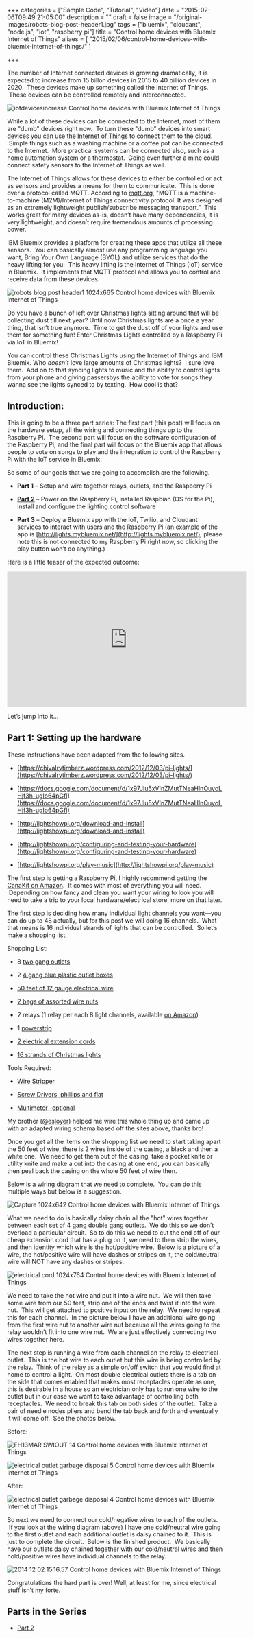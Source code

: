 +++
categories = ["Sample Code", "Tutorial", "Video"]
date = "2015-02-06T09:49:21-05:00"
description = ""
draft = false
image = "/original-images/robots-blog-post-header1.jpg"
tags = ["bluemix", "cloudant", "node.js", "iot", "raspberry pi"]
title = "Control home devices with Bluemix Internet of Things"
aliaes = [
    "2015/02/06/control-home-devices-with-bluemix-internet-of-things/"
]

+++

The number of Internet connected devices is growing dramatically, it is expected to increase from 15 billon devices in 2015 to 40 billion devices in 2020.  These devices make up something called the Internet of Things.  These devices can be controlled remotely and interconnected.

![iotdevicesincrease Control home devices with Bluemix Internet of Things](/images/2015/06/iotdevicesincrease-medium.png)

While a lot of these devices can be connected to the Internet, most of them are "dumb" devices right now.  To turn these "dumb" devices into smart devices you can use the [Internet of Things](http://internetofthings.ibmcloud.com) to connect them to the cloud.  Simple things such as a washing machine or a coffee pot can be connected to the Internet.  More practical systems can be connected also, such as a home automation system or a thermostat.  Going even further a mine could connect safety sensors to the Internet of Things as well.
<!-- more -->

The Internet of Things allows for these devices to either be controlled or act as sensors and provides a means for them to communicate.  This is done over a protocol called MQTT. According to [mqtt.org](http://mqtt.org/), "MQTT is a machine-to-machine (M2M)/Internet of Things connectivity protocol. It was designed as an extremely lightweight publish/subscribe messaging transport."  This works great for many devices as-is, doesn’t have many dependencies, it is very lightweight, and doesn’t require tremendous amounts of processing power.

IBM Bluemix provides a platform for creating these apps that utilize all these sensors.  You can basically almost use any programming language you want, Bring Your Own Language (BYOL) and utilize services that do the heavy lifting for you.  This heavy lifting is the Internet of Things (IoT) service in Bluemix.  It implements that MQTT protocol and allows you to control and receive data from these devices.

![robots blog post header1 1024x665 Control home devices with Bluemix Internet of Things](/images/2015/06/robots-blog-post-header1-medium.jpg)

Do you have a bunch of left over Christmas lights sitting around that will be collecting dust till next year? Until now Christmas lights are a once a year thing, that isn’t true anymore.  Time to get the dust off of your lights and use them for something fun! Enter Christmas Lights controlled by a Raspberry Pi via IoT in Bluemix!

You can control these Christmas Lights using the Internet of Things and IBM Bluemix. Who _doesn’t_ love large amounts of Christmas lights?  I sure love them.  Add on to that syncing lights to music and the ability to control lights from your phone and giving passersbys the ability to vote for songs they wanna see the lights synced to by texting.  How cool is that?


## Introduction:


This is going to be a three part series: The first part (this post) will focus on the hardware setup, all the wiring and connecting things up to the Raspberry Pi.  The second part will focus on the software configuration of the Raspberry Pi, and the final part will focus on the Bluemix app that allows people to vote on songs to play and the integration to control the Raspberry Pi with the IoT service in Bluemix.

So some of our goals that we are going to accomplish are the following.




  * **Part 1** – Setup and wire together relays, outlets, and the Raspberry Pi


  * [**Part 2**](/post/control-home-devices-with-bluemix-internet-of-things-part-2/) – Power on the Raspberry Pi, installed Raspbian (OS for the Pi), install and configure the lighting control software


  * **Part 3** – Deploy a Bluemix app with the IoT, Twilio, and Cloudant services to interact with users and the Raspberry Pi (an example of the app is [http://lights.mybluemix.net/](http://lights.mybluemix.net/); please note this is not connected to my Raspberry Pi right now, so clicking the play button won’t do anything.)


Here is a little teaser of the expected outcome:

<iframe width="560" height="315" src="https://www.youtube.com/embed/_nWcIvOSNJE" frameborder="0" allowfullscreen></iframe>

Let’s jump into it…


## Part 1: Setting up the hardware


These instructions have been adapted from the following sites.




  * [https://chivalrytimberz.wordpress.com/2012/12/03/pi-lights/](https://chivalrytimberz.wordpress.com/2012/12/03/pi-lights/)


  * [https://docs.google.com/document/d/1x97JIu5xVInZMutTNeaHlnQuyoLHjf3h-ugIo64pGfI](https://docs.google.com/document/d/1x97JIu5xVInZMutTNeaHlnQuyoLHjf3h-ugIo64pGfI)


  * [http://lightshowpi.org/download-and-install](http://lightshowpi.org/download-and-install)


  * [http://lightshowpi.org/configuring-and-testing-your-hardware](http://lightshowpi.org/configuring-and-testing-your-hardware)


  * [http://lightshowpi.org/play-music](http://lightshowpi.org/play-music)


The first step is getting a Raspberry Pi, I highly recommend getting the [CanaKit on Amazon](http://amzn.to/2C63713).  It comes with most of everything you will need.  Depending on how fancy and clean you want your wiring to look you will need to take a trip to your local hardware/electrical store, more on that later.

The first step is deciding how many individual light channels you want—you can do up to 48 actually, but for this post we will doing 16 channels.  What that means is 16 individual strands of lights that can be controlled.  So let’s make a shopping list.

Shopping List:

  * 8 [two gang outlets](http://amzn.to/2CamxBW)


  * 2 [4 gang blue plastic outlet boxes](http://amzn.to/2DLctzJ)


  * [50 feet of 12 gauge electrical wire](http://amzn.to/2zYuQyW)


  * [2 bags of assorted wire nuts](http://amzn.to/2CCI8UP)


  * 2 relays (1 relay per each 8 light channels, available [on Amazon](http://amzn.to/2C7lx1E))


  * 1 [powerstrip](http://amzn.to/2DLo6qF)


  * [2 electrical extension cords](http://amzn.to/2Cv8WsJ)


  * [16 strands of Christmas lights](http://amzn.to/2CzX99O)


Tools Required:


  * [Wire Stripper](http://amzn.to/2EsJH8e)


  * [Screw Drivers, phillips and flat](http://amzn.to/2CBl8Wi)


  * [Multimeter -optional](http://amzn.to/2CapKBL)


My brother ([@esloyer](https://twitter.com/esloyer)) helped me wire this whole thing up and came up with an adapted wiring schema based off the sites above, thanks bro!

Once you get all the items on the shopping list we need to start taking apart the 50 feet of wire, there is 2 wires inside of the casing, a black and then a white one.  We need to get them out of the casing, take a pocket knife or utility knife and make a cut into the casing at one end, you can basically then peal back the casing on the whole 50 feet of wire then.

Below is a wiring diagram that we need to complete.  You can do this multiple ways but below is a suggestion.

![Capture 1024x642 Control home devices with Bluemix Internet of Things](/images/2015/06/Capture-medium.png)

What we need to do is basically daisy chain all the "hot" wires together between each set of 4 gang double gang outlets.  We do this so we don’t overload a particular circuit.  So to do this we need to cut the end off of our cheap extension cord that has a plug on it, we need to then strip the wires, and then identity which wire is the hot/positive wire.  Below is a picture of a wire, the hot/positive wire will have dashes or stripes on it, the cold/neutral wire will NOT have any dashes or stripes:

![electrical cord 1024x764 Control home devices with Bluemix Internet of Things](/images/2015/06/electrical-cord-medium.jpg)

We need to take the hot wire and put it into a wire nut.  We will then take some wire from our 50 feet, strip one of the ends and twist it into the wire nut.  This will get attached to positive input on the relay.  We need to repeat this for each channel.  In the picture below I have an additional wire going from the first wire nut to another wire nut because all the wires going to the relay wouldn’t fit into one wire nut.  We are just effectively connecting two wires together here.

The next step is running a wire from each channel on the relay to electrical outlet.  This is the hot wire to each outlet but this wire is being controlled by the relay.  Think of the relay as a simple on/off switch that you would find at home to control a light.  On most double electrical outlets there is a tab on the side that comes enabled that makes most receptacles operate as one, this is desirable in a house so an electrician only has to run one wire to the outlet but in our case we want to take advantage of controlling both receptacles.  We need to break this tab on both sides of the outlet.  Take a pair of needle nodes pliers and bend the tab back and forth and eventually it will come off.  See the photos below.

Before:

![FH13MAR SWIOUT 14 Control home devices with Bluemix Internet of Things](/images/2015/06/FH13MAR_SWIOUT_14-medium.jpg)

![electrical outlet garbage disposal 5 Control home devices with Bluemix Internet of Things](/images/2015/06/electrical-outlet-garbage-disposal-5-medium.jpg)

After:

![electrical outlet garbage disposal 4 Control home devices with Bluemix Internet of Things](/images/2015/06/electrical-outlet-garbage-disposal-4-medium.jpg)

So next we need to connect our cold/negative wires to each of the outlets.  If you look at the wiring diagram (above) I have one cold/neutral wire going to the first outlet and each additional outlet is daisy chained to it.  This is just to complete the circuit.  Below is the finished product.  We basically have our outlets daisy chained together with our cold/neutral wires and then hold/positive wires have individual channels to the relay.

![2014 12 02 15.16.57 Control home devices with Bluemix Internet of Things](/images/2015/06/2014-12-02-15.16.57-medium.jpg)

Congratulations the hard part is over! Well, at least for me, since electrical stuff isn’t my forte.


## Parts in the Series

  * [Part 2](/post/control-home-devices-with-bluemix-internet-of-things-part-2/)
